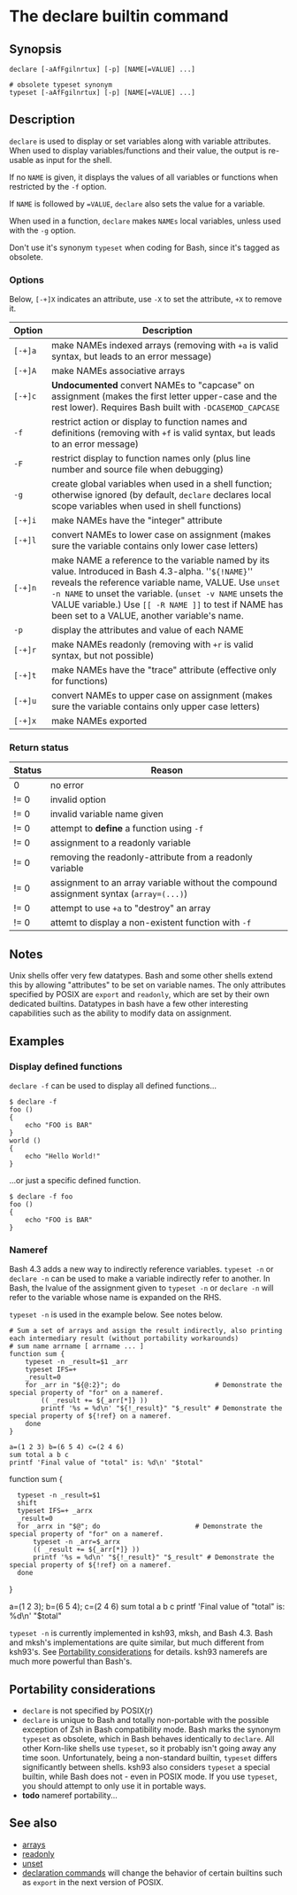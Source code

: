 # The declare builtin command

## Synopsis

    declare [-aAfFgilnrtux] [-p] [NAME[=VALUE] ...]

    # obsolete typeset synonym
    typeset [-aAfFgilnrtux] [-p] [NAME[=VALUE] ...]

## Description

`declare` is used to display or set variables along with variable
attributes. When used to display variables/functions and their value,
the output is re-usable as input for the shell.

If no `NAME` is given, it displays the values of all variables or
functions when restricted by the `-f` option.

If `NAME` is followed by `=VALUE`, `declare` also sets the value for a
variable.

When used in a function, `declare` makes `NAMEs` local variables, unless
used with the `-g` option.

Don't use it's synonym `typeset` when coding for Bash, since it's
tagged as obsolete.

### Options

Below, `[-+]X` indicates an attribute, use `-X` to set the attribute,
`+X` to remove it.

|Option|Description|
|------|-----------|
|`[-+]a`|make NAMEs indexed arrays (removing with `+a` is valid syntax, but leads to an error message)|
|`[-+]A`|make NAMEs associative arrays|
|`[-+]c`|**Undocumented** convert NAMEs to "capcase" on assignment (makes the first letter upper-case and the rest lower). Requires Bash built with `-DCASEMOD_CAPCASE`|
|`-f`|restrict action or display to function names and definitions (removing with `+f` is valid syntax, but leads to an error message)|
|`-F`|restrict display to function names only (plus line number and source file when debugging)|
|`-g`|create global variables when used in a shell function; otherwise ignored (by default, `declare` declares local scope variables when used in shell functions)|
|`[-+]i`|make NAMEs have the "integer" attribute|
|`[-+]l`|convert NAMEs to lower case on assignment (makes sure the variable contains only lower case letters)|
|`[-+]n`|make NAME a reference to the variable named by its value. Introduced in Bash 4.3-alpha. ''`${!NAME}`'' reveals the reference variable name, VALUE. Use `unset -n NAME` to unset the variable. (`unset -v NAME` unsets the VALUE variable.) Use `[[ -R NAME ]]` to test if NAME has been set to a VALUE, another variable's name.|
|`-p`|display the attributes and value of each NAME|
|`[-+]r`|make NAMEs readonly (removing with `+r` is valid syntax, but not possible)|
|`[-+]t`|make NAMEs have the "trace" attribute (effective only for functions)|
|`[-+]u`|convert NAMEs to upper case on assignment (makes sure the variable contains only upper case letters)|
|`[-+]x`|make NAMEs exported|

### Return status

|Status|Reason|
|------|------|
|0|no error|
|!= 0|invalid option|
|!= 0|invalid variable name given|
|!= 0|attempt to **define** a function using `-f`|
|!= 0|assignment to a readonly variable|
|!= 0|removing the readonly-attribute from a readonly variable|
|!= 0|assignment to an array variable without the compound assignment syntax (`array=(...)`)|
|!= 0|attempt to use `+a` to "destroy" an array|
|!= 0|attemt to display a non-existent function with `-f`|

## Notes

Unix shells offer very few datatypes. Bash and some other shells extend
this by allowing "attributes" to be set on variable names. The only
attributes specified by POSIX are `export` and `readonly`, which are set
by their own dedicated builtins. Datatypes in bash have a few other
interesting capabilities such as the ability to modify data on
assignment.

## Examples

### Display defined functions

`declare -f` can be used to display all defined functions...

    $ declare -f
    foo ()
    {
        echo "FOO is BAR"
    }
    world ()
    {
        echo "Hello World!"
    }

...or just a specific defined function.

    $ declare -f foo
    foo ()
    {
        echo "FOO is BAR"
    }

### Nameref

Bash 4.3 adds a new way to indirectly reference variables. `typeset -n`
or `declare -n` can be used to make a variable indirectly refer to
another. In Bash, the lvalue of the assignment given to `typeset -n` or
`declare -n` will refer to the variable whose name is expanded on the
RHS.

`typeset -n` is used in the example below. See notes below.

    # Sum a set of arrays and assign the result indirectly, also printing each intermediary result (without portability workarounds)
    # sum name arrname [ arrname ... ]
    function sum {
        typeset -n _result=$1 _arr
        typeset IFS=+
        _result=0
        for _arr in "${@:2}"; do                        # Demonstrate the special property of "for" on a nameref.
            (( _result += ${_arr[*]} ))
            printf '%s = %d\n' "${!_result}" "$_result" # Demonstrate the special property of ${!ref} on a nameref.
        done
    }

    a=(1 2 3) b=(6 5 4) c=(2 4 6)
    sum total a b c
    printf 'Final value of "total" is: %d\n' "$total"

<div hide> function sum {

      typeset -n _result=$1
      shift
      typeset IFS=+ _arrx
      _result=0
      for _arrx in "$@"; do                        # Demonstrate the special property of "for" on a nameref.
          typeset -n _arr=$_arrx
          (( _result += ${_arr[*]} ))
          printf '%s = %d\n' "${!_result}" "$_result" # Demonstrate the special property of ${!ref} on a nameref.
      done

}

a=(1 2 3); b=(6 5 4); c=(2 4 6) sum total a b c printf \'Final value of
\"total\" is: %d\\n\' \"\$total\" </div>

`typeset -n` is currently implemented in ksh93, mksh, and Bash 4.3. Bash
and mksh's implementations are quite similar, but much different from
ksh93's. See [Portability considerations](#portability_considerations)
for details. ksh93 namerefs are much more powerful than Bash's.

## Portability considerations

-   `declare` is not specified by POSIX(r)
-   `declare` is unique to Bash and totally non-portable with the
    possible exception of Zsh in Bash compatibility mode. Bash marks the
    synonym `typeset` as obsolete, which in Bash behaves identically to
    `declare`. All other Korn-like shells use `typeset`, so it probably
    isn't going away any time soon. Unfortunately, being a non-standard
    builtin, `typeset` differs significantly between shells. ksh93 also
    considers `typeset` a special builtin, while Bash does not - even in
    POSIX mode. If you use `typeset`, you should attempt to only use it
    in portable ways.
-   **todo** nameref portability...

## See also

-   [arrays](../../syntax/arrays.md)
-   [readonly](../../commands/builtin/readonly.md)
-   [unset](../../commands/builtin/unset.md)
-   [declaration commands](http://austingroupbugs.net/view.php?id=351)
    will change the behavior of certain builtins such as `export` in the
    next version of POSIX.
